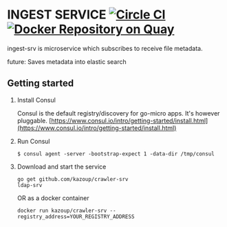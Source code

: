 # INGEST SERVICE [![Circle CI](https://circleci.com/gh/kazoup/kazoup.svg?style=svg&circle-token=47d0513532eacf6f9ce34e18bc1ef22e8325bebc)](https://circleci.com/gh/kazoup/ingest-srv) [![Docker Repository on Quay](https://quay.io/repository/kazoup/ingest-srv/status?token=cdbdfdac-f834-411e-a3bf-cf8159651bb9 "Docker Repository on Quay")](https://quay.io/repository/kazoup/ingest-srv)

ingest-srv is microservice which subscribes to receive file metadata.

future:
Saves metadata into elastic search


## Getting started

1. Install Consul

	Consul is the default registry/discovery for go-micro apps. It's however pluggable.
	[https://www.consul.io/intro/getting-started/install.html](https://www.consul.io/intro/getting-started/install.html)

2. Run Consul
	```
	$ consul agent -server -bootstrap-expect 1 -data-dir /tmp/consul
	```


3. Download and start the service

	```shell
	go get github.com/kazoup/crawler-srv
	ldap-srv
	```

 	OR as a docker container

 	```shell
 	docker run kazoup/crawler-srv --registry_address=YOUR_REGISTRY_ADDRESS
 	```
